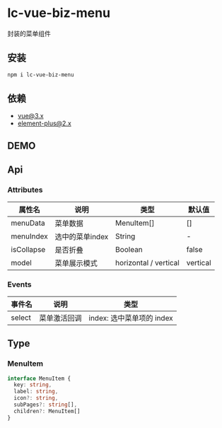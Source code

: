 # lc-vue-biz-menu

封装的菜单组件

## 安装

```bash
npm i lc-vue-biz-menu
```

## 依赖

- vue@3.x
- element-plus@2.x

## DEMO

<Demo c="base/demo"/>

## Api

### Attributes

| 属性名 | 说明 | 类型 | 默认值 |
| ---- | ---- | ---- | ---- |
| menuData | 菜单数据 | MenuItem[] | [] |
| menuIndex | 选中的菜单index | String | - |
| isCollapse | 是否折叠 | Boolean | false |
| model | 菜单展示模式 | horizontal / vertical | vertical |

### Events

| 事件名 | 说明 | 类型 |
| ---- | ---- | ---- |
| select | 菜单激活回调 | index: 选中菜单项的 index | 


## Type

### MenuItem

```ts
interface MenuItem {
  key: string,
  label: string,
  icon?: string,
  subPages?: string[],
  children?: MenuItem[]
}
```